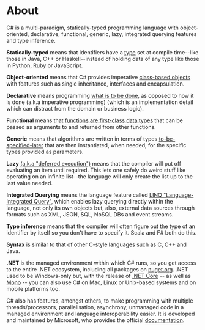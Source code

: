 # About

C# is a multi-paradigm, statically-typed programming language with object-oriented, declarative, functional, generic, lazy, integrated querying features and type inference. 

__Statically-typed__ means that identifiers have a [type](https://en.wikipedia.org/wiki/Type_system#Static_type_checking) set at compile time--like those in Java, C++ or Haskell--instead of holding data of any type like those in Python, Ruby or JavaScript. 

__Object-oriented__ means that C# provides imperative [class-based objects](https://docs.microsoft.com/en-us/dotnet/csharp/programming-guide/concepts/object-oriented-programming) with features such as single inheritance, interfaces and encapsulation.  

__Declarative__ means programming [what is to be done](https://stackoverflow.com/questions/1784664/what-is-the-difference-between-declarative-and-imperative-programming), as opposed to how it is done (a.k.a imperative programming) (which is an implementation detail which can distract from the domain or business logic).

__Functional__ means that [functions are first-class data types](https://livebook.manning.com/#!/book/functional-programming-in-c-sharp/chapter-1) that can be passed as arguments to and returned from other functions. 

__Generic__ means that algorithms are written in terms of types [to-be-specified-later](https://docs.microsoft.com/en-us/dotnet/csharp/programming-guide/generics/generic-type-parameters) that are then instantiated, when needed, for the specific types provided as parameters. 

__Lazy__ [(a.k.a "deferred execution")](https://blogs.msdn.microsoft.com/pedram/2007/06/02/lazy-evaluation-in-c/) means that the compiler will put off evaluating an item until required. This lets one safely do weird stuff like operating on an infinite list--the language will only create the list up to the last value needed.

__Integrated Querying__ means the language feature called [LINQ "Language-Integrated Query"](https://msdn.microsoft.com/en-us/library/bb308959.aspx), which enables lazy querying directly within the language, not only its own objects but, also, external data sources through formats such as XML, JSON, SQL, NoSQL DBs and event streams.  

__Type inference__ means that the compiler will often figure out the type of an identifier by itself so you don't have to specify it. Scala and F# both do this.

__Syntax__ is similar to that of other C-style languages such as C, C++ and Java.

__.NET__ is the managed environment within which C# runs, so you get access to the entire .NET ecosystem, including all packages on [nuget.org](http://www.nuget.org). .NET used to be Windows-only but, with the release of [.NET Core](https://www.microsoft.com/net/core) -- as well as [Mono](http://www.mono-project.com/) -- you can also use C# on Mac, Linux or Unix-based systems and on mobile platforms too. 

C# also has features, amongst others, to make programming with multiple threads/processors, parallelisation, asynchrony, unmanaged code in a managed environment and language interoperability easier. It is developed and maintained by Microsoft, who provides the official [documentation](https://docs.microsoft.com/en-us/dotnet/csharp/).
